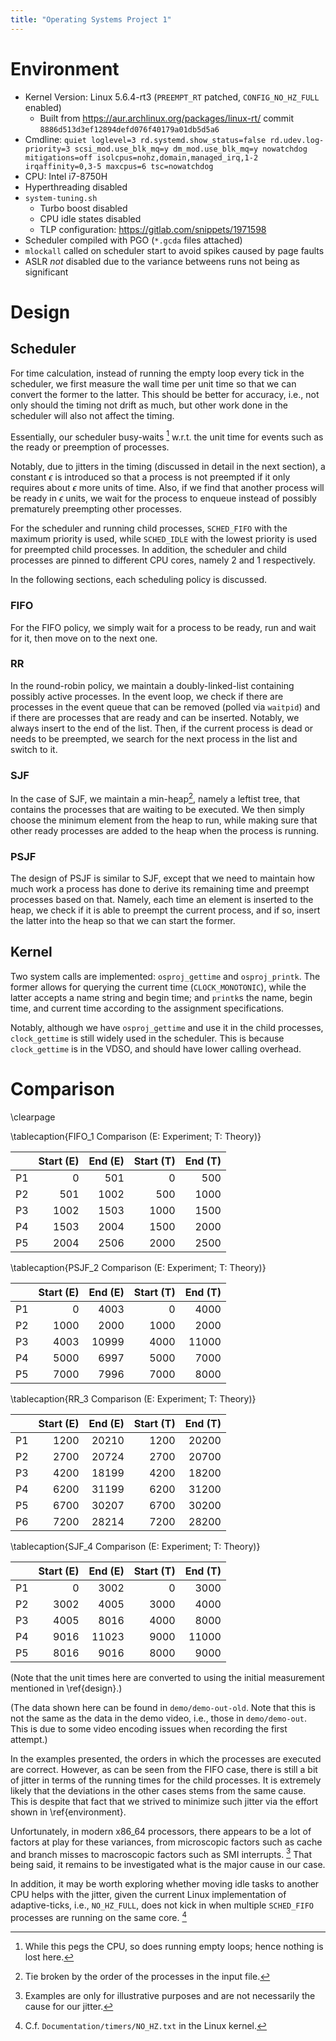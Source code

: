 ```yaml
---
title: "Operating Systems Project 1"
---
```


# Environment #

- Kernel Version: Linux 5.6.4-rt3 (`PREEMPT_RT` patched, `CONFIG_NO_HZ_FULL` enabled)
	- Built from <https://aur.archlinux.org/packages/linux-rt/> commit `8886d513d3ef12894defd076f40179a01db5d5a6`
- Cmdline: `quiet loglevel=3 rd.systemd.show_status=false rd.udev.log-priority=3 scsi_mod.use_blk_mq=y dm_mod.use_blk_mq=y nowatchdog mitigations=off isolcpus=nohz,domain,managed_irq,1-2 irqaffinity=0,3-5 maxcpus=6 tsc=nowatchdog`
- CPU: Intel i7-8750H
- Hyperthreading disabled
- `system-tuning.sh`
	- Turbo boost disabled
	- CPU idle states disabled
	- TLP configuration: <https://gitlab.com/snippets/1971598>
- Scheduler compiled with PGO (`*.gcda` files attached)
- `mlockall` called on scheduler start to avoid spikes caused by page faults
- ASLR *not* disabled due to the variance betweens runs not being as significant

# Design #

## Scheduler ##

For time calculation, instead of running the empty loop every tick in the scheduler, we first measure the wall time per unit time so that we can convert the former to the latter. This should be better for accuracy, i.e., not only should the timing not drift as much, but other work done in the scheduler will also not affect the timing.

Essentially, our scheduler busy-waits [^busy] w.r.t. the unit time for events such as the ready or preemption of processes.

Notably, due to jitters in the timing (discussed in detail in the next section), a constant $\epsilon$ is introduced so that a process is not preempted if it only requires about $\epsilon$ more units of time. Also, if we find that another process will be ready in $\epsilon$ units, we wait for the process to enqueue instead of possibly prematurely preempting other processes.

For the scheduler and running child processes, `SCHED_FIFO` with the maximum priority is used, while `SCHED_IDLE` with the lowest priority is used for preempted child processes. In addition, the scheduler and child processes are pinned to different CPU cores, namely $2$ and $1$ respectively.

In the following sections, each scheduling policy is discussed.

[^busy]: While this pegs the CPU, so does running empty loops; hence nothing is lost here.

### FIFO ###

For the FIFO policy, we simply wait for a process to be ready, run and wait for it, then move on to the next one.

### RR ###

In the round-robin policy, we maintain a doubly-linked-list containing possibly active processes. In the event loop, we check if there are processes in the event queue that can be removed (polled via `waitpid`) and if there are processes that are ready and can be inserted. Notably, we always insert to the end of the list. Then, if the current process is dead or needs to be preempted, we search for the next process in the list and switch to it.

### SJF ###

In the case of SJF, we maintain a min-heap[^tie], namely a leftist tree, that contains the processes that are waiting to be executed. We then simply choose the minimum element from the heap to run, while making sure that other ready processes are added to the heap when the process is running.

[^tie]: Tie broken by the order of the processes in the input file.

### PSJF ###

The design of PSJF is similar to SJF, except that we need to maintain how much work a process has done to derive its remaining time and preempt processes based on that. Namely, each time an element is inserted to the heap, we check if it is able to preempt the current process, and if so, insert the latter into the heap so that we can start the former.

## Kernel ##

Two system calls are implemented: `osproj_gettime` and `osproj_printk`. The former allows for querying the current time (`CLOCK_MONOTONIC`), while the latter accepts a name string and begin time; and `printk`s the name, begin time, and current time according to the assignment specifications.

Notably, although we have `osproj_gettime` and use it in the child processes, `clock_gettime` is still widely used in the scheduler. This is because `clock_gettime` is in the VDSO, and should have lower calling overhead.

# Comparison #

\clearpage

\tablecaption{FIFO\_1 Comparison (E: Experiment; T: Theory)}

|    | Start (E) | End (E) | Start (T) | End (T) |
|----|----------:|--------:|----------:|--------:|
| P1 |         0 |     501 |         0 |     500 |
| P2 |       501 |    1002 |       500 |    1000 |
| P3 |      1002 |    1503 |      1000 |    1500 |
| P4 |      1503 |    2004 |      1500 |    2000 |
| P5 |      2004 |    2506 |      2000 |    2500 |

\tablecaption{PSJF\_2 Comparison (E: Experiment; T: Theory)}

|    | Start (E) | End (E) | Start (T) | End (T) |
|----|----------:|--------:|----------:|--------:|
| P1 |         0 |    4003 |         0 |    4000 |
| P2 |      1000 |    2000 |      1000 |    2000 |
| P3 |      4003 |   10999 |      4000 |   11000 |
| P4 |      5000 |    6997 |      5000 |    7000 |
| P5 |      7000 |    7996 |      7000 |    8000 |

\tablecaption{RR\_3 Comparison (E: Experiment; T: Theory)}

|    | Start (E) | End (E) | Start (T) | End (T) |
|----|----------:|--------:|----------:|--------:|
| P1 |      1200 |   20210 |      1200 |   20200 |
| P2 |      2700 |   20724 |      2700 |   20700 |
| P3 |      4200 |   18199 |      4200 |   18200 |
| P4 |      6200 |   31199 |      6200 |   31200 |
| P5 |      6700 |   30207 |      6700 |   30200 |
| P6 |      7200 |   28214 |      7200 |   28200 |

\tablecaption{SJF\_4 Comparison (E: Experiment; T: Theory)}

|    | Start (E) | End (E) | Start (T) | End (T) |
|----|----------:|--------:|----------:|--------:|
| P1 |         0 |    3002 |         0 |    3000 |
| P2 |      3002 |    4005 |      3000 |    4000 |
| P3 |      4005 |    8016 |      4000 |    8000 |
| P4 |      9016 |   11023 |      9000 |   11000 |
| P5 |      8016 |    9016 |      8000 |    9000 |

(Note that the unit times here are converted to using the initial measurement mentioned in \ref{design}.)

(The data shown here can be found in `demo/demo-out-old`. Note that this is not the same as the data in the demo video, i.e., those in `demo/demo-out`. This is due to some video encoding issues when recording the first attempt.)

In the examples presented, the orders in which the processes are executed are correct. However, as can be seen from the FIFO case, there is still a bit of jitter in terms of the running times for the child processes. It is extremely likely that the deviations in the other cases stems from the same cause. This is despite that fact that we strived to minimize such jitter via the effort shown in \ref{environment}.

Unfortunately, in modern x86_64 processors, there appears to be a lot of factors at play for these variances, from microscopic factors such as cache and branch misses to macroscopic factors such as SMI interrupts. [^factor] That being said, it remains to be investigated what is the major cause in our case.

In addition, it may be worth exploring whether moving idle tasks to another CPU helps with the jitter, given the current Linux implementation of adaptive-ticks, i.e., `NO_HZ_FULL`, does not kick in when multiple `SCHED_FIFO` processes are running on the same core. [^nohz]

[^factor]: Examples are only for illustrative purposes and are not necessarily the cause for our jitter.

[^nohz]: C.f. `Documentation/timers/NO_HZ.txt` in the Linux kernel.
